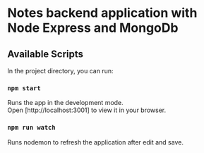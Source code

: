 # Notes backend application with Node Express and MongoDb

## Available Scripts

In the project directory, you can run:

### `npm start`

Runs the app in the development mode.\
Open [http://localhost:3001] to view it in your browser.

### `npm run watch`

Runs nodemon to refresh the application after edit and save.
